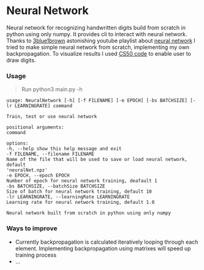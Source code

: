 # Neural Network

Neural network for recognizing handwritten digits build from scratch in python using only numpy. It provides cli to interact with neural network.
Thanks to [3blue1brown](https://www.3blue1brown.com/) astonishing youtube playlist about [neural network](https://www.youtube.com/watch?v=aircAruvnKk&list=PLZHQObOWTQDNU6R1_67000Dx_ZCJB-3pi) I tried to make simple neural network from scratch, implementing my own backpropagation.
To visualize results I used [CS50 code](https://github.com/KevinLiTian/Harvard_CS50_AI/blob/main/5.Neural_Networks/examples/digits/recognition.py) to enable user to draw digits.

### Usage

> Run python3 main.py -h
```
usage: NeuralNetwork [-h] [-f FILENAME] [-e EPOCH] [-bs BATCHSIZE] [-lr LEARNINGRATE] command

Train, test or use neural network

positional arguments:
command

options:
-h, --help show this help message and exit
-f FILENAME, --filename FILENAME
Name of the file that will be used to save or load neural network, default
'neuralNet.npz'
-e EPOCH, --epoch EPOCH
Number of epoch for neural network training, deafault 1
-bs BATCHSIZE, --batchSize BATCHSIZE
Size of batch for neural network training, default 10
-lr LEARNINGRATE, --learningRate LEARNINGRATE
Learning rate for neural network training, default 1.0

Neural network built from scratch in python using only numpy
```
### Ways to improve
- Currently backpropagation is calculated iteratively looping through each element. Implementing backpropagation using matrixes will speed up training process
- ...
